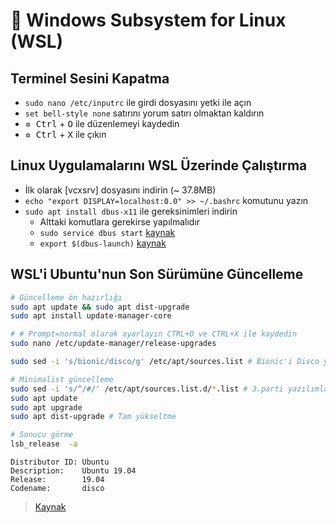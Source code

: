# 🌇 Windows Subsystem for Linux (WSL)

## Terminel Sesini Kapatma

- `sudo nano /etc/inputrc` ile girdi dosyasını yetki ile açın
- `set bell-style none` satırını yorum satırı olmaktan kaldırın
- <kbd>✲ Ctrl</kbd> + <kbd>O</kbd> ile düzenlemeyi kaydedin
- <kbd>✲ Ctrl</kbd> + <kbd>X</kbd> ile çıkın

## Linux Uygulamalarını WSL Üzerinde Çalıştırma

- İlk olarak [vcxsrv] dosyasını indirin (~ 37.8MB)
- `echo "export DISPLAY=localhost:0.0" >> ~/.bashrc` komutunu yazın
- `sudo apt install dbus-x11` ile gereksinimleri indirin
  - Alttaki komutlara gerekirse yapılmalıdır
  - `sudo service dbus start` [kaynak](https://github.com/Microsoft/WSL/issues/2016#issuecomment-435091497)
  - `export $(dbus-launch)` [kaynak](https://github.com/Microsoft/WSL/issues/2016#issuecomment-462595967)

## WSL'i Ubuntu'nun Son Sürümüne Güncelleme

```sh
# Güncelleme ön hazırlığı
sudo apt update && sudo apt dist-upgrade
sudo apt install update-manager-core

# # Prompt=normal olarak ayarlayın CTRL+O ve CTRL+X ile kaydedin
sudo nano /etc/update-manager/release-upgrades

sudo sed -i 's/bionic/disco/g' /etc/apt/sources.list # Bionic'i Disco yapmak

# Minimalist güncelleme
sudo sed -i 's/^/#/' /etc/apt/sources.list.d/*.list # 3.parti yazılımları kaldırma (PPA)
sudo apt update
sudo apt upgrade
sudo apt dist-upgrade # Tam yükseltme

# Sonucu görme
lsb_release  -a
```

```text
Distributor ID: Ubuntu
Description:    Ubuntu 19.04
Release:        19.04
Codename:       disco
```

> [Kaynak](https://www.linuxbabe.com/ubuntu/upgrade-ubuntu-18-04-18-10-to-ubuntu-19-04)
